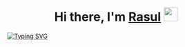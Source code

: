 <h1 align="center">Hi there, I'm <a href="https://vk.com/id220222618" target="_blank">Rasul</a> 
<img src="https://github.com/blackcater/blackcater/raw/main/images/Hi.gif" height="32"/></h1>
<a href="https://git.io/typing-svg"><img src="https://readme-typing-svg.herokuapp.com?font=Fira+Code&pause=1000&center=true&multiline=true&random=false&width=970&height=100&lines=I%E2%80%99m+Front-end+developer;Teacher+HTML%2CCSS%2CJS+for+kids;React+for+adults" alt="Typing SVG" /></a>
